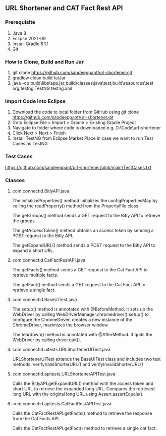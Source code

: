 ## URL Shortener and CAT Fact Rest API

### Prerequisite
1.	Java 8
2.	Eclipse 2021-09
3.	Install Gradle 8.1.1
4.  Git

### How to Clone, Build and Run Jar
1. git clone https://github.com/sandeeppant/url-shortener.git
2. gradlew clean build fatJar
3. java -cp build\libs\app.jar;build\classes\java\test;build\resources\test org.testng.TestNG testng.xml

### Import Code into Eclipse
1. Download the code to local folder from GitHub using git clone https://github.com/sandeeppant/url-shortener.git
2. Goto Eclipse File > Import > Gradle > Existing Gradle Project
3. Navigate to folder where code is downloaded e.g. D:\Code\url-shortener
4. Click Next > Next > Finish
5. Install TestNG from Eclipse Market Place in case we want to run Test Cases as TestNG

### Test Cases
https://github.com/sandeeppant/url-shortener/blob/main/TestCases.txt

### Classes
1. com.connectid.BitlyAPI.java

    The initializeProperties() method initializes the configPropertiesMap by calling the readProperty() method from the PropertyFile class.

    The getGroups() method sends a GET request to the Bitly API to retrieve the groups.

    The getAccessToken() method obtains an access token by sending a POST request to the Bitly API.

    The getExpandURL() method sends a POST request to the Bitly API to expand a short URL.

2. com.connectid.CatFactRestAPI.java

    The getFacts() method sends a GET request to the Cat Fact API to retrieve multiple facts.

    The getFact() method sends a GET request to the Cat Fact API to retrieve a single fact. 

3. com.connectid.BaseUITest.java
    
    The setup() method is annotated with @BeforeMethod. It sets up the WebDriver by calling WebDriverManager.chromedriver().setup() to configure the ChromeDriver, creates a new instance of the ChromeDriver, maximizes the browser window.
    
    The teardown() method is annotated with @AfterMethod. It quits the WebDriver by calling driver.quit().
    
4. com.connectid.uitests.URLShortenerUITest.java

    URLShortenerUITest extends the BaseUITest class and includes two test methods: verifyValidShorterURL() and verifyInvalidShorterURL()
    
5. com.connectid.apitests.URLShortenerAPITest.java

    Calls the BitlyAPI.getExpandURL() method with the access token and short URL to retrieve the expanded long URL. Compares the retrieved long URL with the original long URL using Assert.assertEquals().
    
6. com.connectid.apitests.CatFactRestAPITest.java

    Calls the CatFactRestAPI.getFacts() method to retrieve the response from the Cat Facts API.
    
    Calls the CatFactRestAPI.getFact() method to retrieve a single cat fact.
